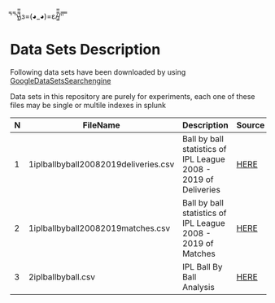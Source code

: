 ̿' ̿'\̵͇̿̿\з=(◕_◕)=ε/̵͇̿̿/'̿'̿ ̿

# Data Sets Description

Following data sets have been downloaded by using [GoogleDataSetsSearchengine](https://datasetsearch.research.google.com/)

Data sets in this repository are purely for experiments, each one of these files may be single or multile indexes in splunk

N | FileName | Description | Source
--- | --- | --- | ---
1 | 1iplballbyball20082019deliveries.csv | Ball by ball statistics of IPL League 2008 - 2019 of Deliveries | [HERE](https://www.kaggle.com/nowke9/ipldata) 
2 | 1iplballbyball20082019matches.csv | Ball by ball statistics of IPL League 2008 - 2019 of Matches | [HERE](https://www.kaggle.com/nowke9/ipldata)
3 | 2iplballbyball.csv | IPL Ball By Ball Analysis | [HERE](https://www.kaggle.com/littleraj30/indian-premier-league-2019-ball-by-ball)



